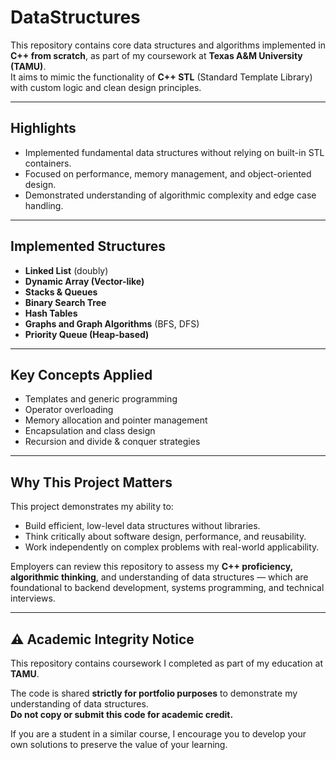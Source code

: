 # DataStructures

This repository contains core data structures and algorithms implemented in **C++ from scratch**, as part of my coursework at **Texas A&M University (TAMU)**.  
It aims to mimic the functionality of **C++ STL** (Standard Template Library) with custom logic and clean design principles.

---

## Highlights

- Implemented fundamental data structures without relying on built-in STL containers.
- Focused on performance, memory management, and object-oriented design.
- Demonstrated understanding of algorithmic complexity and edge case handling.

---

## Implemented Structures

- **Linked List** (doubly)
- **Dynamic Array (Vector-like)**
- **Stacks & Queues**
- **Binary Search Tree**
- **Hash Tables**
- **Graphs and Graph Algorithms** (BFS, DFS)
- **Priority Queue (Heap-based)**


---

## Key Concepts Applied

- Templates and generic programming
- Operator overloading
- Memory allocation and pointer management
- Encapsulation and class design
- Recursion and divide & conquer strategies

---

## Why This Project Matters

This project demonstrates my ability to:
- Build efficient, low-level data structures without libraries.
- Think critically about software design, performance, and reusability.
- Work independently on complex problems with real-world applicability.

Employers can review this repository to assess my **C++ proficiency, algorithmic thinking**, and understanding of data structures — which are foundational to backend development, systems programming, and technical interviews.

---

## ⚠️ Academic Integrity Notice

This repository contains coursework I completed as part of my education at **TAMU**.

The code is shared **strictly for portfolio purposes** to demonstrate my understanding of data structures.  
**Do not copy or submit this code for academic credit.**

If you are a student in a similar course, I encourage you to develop your own solutions to preserve the value of your learning.
